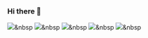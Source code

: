 ### Hi there 👋


<img src="https://img.shields.io/badge/#1f7fff?style=flat-square&logo=Python&logoColor=white"/></a>&nbsp 
<img src="https://img.shields.io/badge/#092E20?style=flat-square&logo=Django&logoColor=white"/></a>&nbsp 
<img src="https://img.shields.io/badge/#F7DF1E?style=flat-square&logo=Javascript&logoColor=white"/></a>&nbsp 
<img src="https://img.shields.io/badge/#3178C6?style=flat-square&logo=Typescript&logoColor=white"/></a>&nbsp 
<img src="https://img.shields.io/badge/#4169E1?style=flat-square&logo=PostgreSQL&logoColor=white"/></a>&nbsp 
